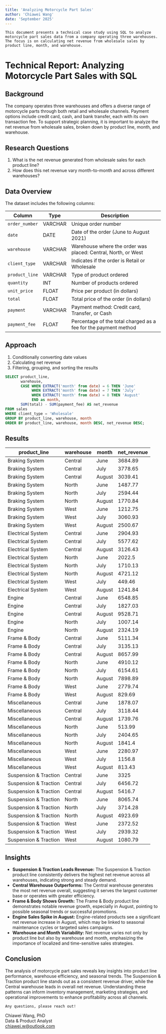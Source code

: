 ```yaml
---
title: 'Analyzing Motorcycle Part Sales'
author: 'Chiawei Wang'
date: 'September 2025'
---
```


`This document presents a technical case study using SQL to analyze motorcycle part sales data from a company operating three warehouses. The focus is on calculating net revenue from wholesale sales by product line, month, and warehouse.`

# Technical Report: Analyzing Motorcycle Part Sales with SQL 

## Background

The company operates three warehouses and offers a diverse range of motorcycle parts through both retail and wholesale channels. Payment options include credit card, cash, and bank transfer, each with its own transaction fee. To support strategic planning, it is important to analyze the net revenue from wholesale sales, broken down by product line, month, and warehouse.

## Research Questions

1. What is the net revenue generated from wholesale sales for each product line?
2. How does this net revenue vary month-to-month and across different warehouses?

## Data Overview

The dataset includes the following columns:

| Column         | Type    | Description                                                     |
| -------------- | ------- | --------------------------------------------------------------- |
| `order_number` | VARCHAR | Unique order number                                             |
| `date`         | DATE    | Date of the order (June to August 2021)                         |
| `warehouse`    | VARCHAR | Warehouse where the order was placed: Central, North, or West   |
| `client_type`  | VARCHAR | Indicates if the order is Retail or Wholesale                   |
| `product_line` | VARCHAR | Type of product ordered                                         |
| `quantity`     | INT     | Number of products ordered                                      |
| `unit_price`   | FLOAT   | Price per product (in dollars)                                  |
| `total`        | FLOAT   | Total price of the order (in dollars)                           |
| `payment`      | VARCHAR | Payment method: Credit card, Transfer, or Cash                  |
| `payment_fee`  | FLOAT   | Percentage of the total charged as a fee for the payment method |

## Approach

1. Conditionally converting date values
2. Calculating net revenue
3. Filtering, grouping, and sorting the results

```sql
SELECT product_line,
       warehouse,
       CASE WHEN EXTRACT('month' from date) = 6 THEN 'June'
            WHEN EXTRACT('month' from date) = 7 THEN 'July'
            WHEN EXTRACT('month' from date) = 8 THEN 'August'
            END as month,
       SUM(total) - SUM(payment_fee) AS net_revenue
FROM sales
WHERE client_type = 'Wholesale'
GROUP BY product_line, warehouse, month
ORDER BY product_line, warehouse, month DESC, net_revenue DESC;
```
## Results

| product_line          | warehouse | month   | net_revenue |
| --------------------- | --------- | ------- | ----------- |
| Braking System        | Central   | June    | 3684.89     |
| Braking System        | Central   | July    | 3778.65     |
| Braking System        | Central   | August  | 3039.41     |
| Braking System        | North     | June    | 1487.77     |
| Braking System        | North     | July    | 2594.44     |
| Braking System        | North     | August  | 1770.84     |
| Braking System        | West      | June    | 1212.75     |
| Braking System        | West      | July    | 3060.93     |
| Braking System        | West      | August  | 2500.67     |
| Electrical System     | Central   | June    | 2904.93     |
| Electrical System     | Central   | July    | 5577.62     |
| Electrical System     | Central   | August  | 3126.43     |
| Electrical System     | North     | June    | 2022.5      |
| Electrical System     | North     | July    | 1710.13     |
| Electrical System     | North     | August  | 4721.12     |
| Electrical System     | West      | July    | 449.46      |
| Electrical System     | West      | August  | 1241.84     |
| Engine                | Central   | June    | 6548.85     |
| Engine                | Central   | July    | 1827.03     |
| Engine                | Central   | August  | 9528.71     |
| Engine                | North     | July    | 1007.14     |
| Engine                | North     | August  | 2324.19     |
| Frame & Body          | Central   | June    | 5111.34     |
| Frame & Body          | Central   | July    | 3135.13     |
| Frame & Body          | Central   | August  | 8657.99     |
| Frame & Body          | North     | June    | 4910.12     |
| Frame & Body          | North     | July    | 6154.61     |
| Frame & Body          | North     | August  | 7898.89     |
| Frame & Body          | West      | June    | 2779.74     |
| Frame & Body          | West      | August  | 829.69      |
| Miscellaneous         | Central   | June    | 1878.07     |
| Miscellaneous         | Central   | July    | 3118.44     |
| Miscellaneous         | Central   | August  | 1739.76     |
| Miscellaneous         | North     | June    | 513.99      |
| Miscellaneous         | North     | July    | 2404.65     |
| Miscellaneous         | North     | August  | 1841.4      |
| Miscellaneous         | West      | June    | 2280.97     |
| Miscellaneous         | West      | July    | 1156.8      |
| Miscellaneous         | West      | August  | 813.43      |
| Suspension & Traction | Central   | June    | 3325        |
| Suspension & Traction | Central   | July    | 6456.72     |
| Suspension & Traction | Central   | August  | 5416.7      |
| Suspension & Traction | North     | June    | 8065.74     |
| Suspension & Traction | North     | July    | 3714.28     |
| Suspension & Traction | North     | August  | 4923.69     |
| Suspension & Traction | West      | June    | 2372.52     |
| Suspension & Traction | West      | July    | 2939.32     |
| Suspension & Traction | West      | August  | 1080.79     |

## Insights

- **Suspension & Traction Leads Revenue:** The Suspension & Traction product line consistently delivers the highest net revenue across all warehouses, indicating strong and steady demand.
- **Central Warehouse Outperforms:** The Central warehouse generates the most net revenue overall, suggesting it serves the largest customer base or operates with greater efficiency.
- **Frame & Body Shows Growth:** The Frame & Body product line demonstrates notable revenue growth, especially in August, pointing to possible seasonal trends or successful promotions.
- **Engine Sales Spike in August:** Engine-related products see a significant net revenue increase in August, which may be linked to seasonal maintenance cycles or targeted sales campaigns.
- **Warehouse and Month Variability:** Net revenue varies not only by product line but also by warehouse and month, emphasizing the importance of localized and time-sensitive sales strategies.

## Conclusion

The analysis of motorcycle part sales reveals key insights into product line performance, warehouse efficiency, and seasonal trends. The Suspension & Traction product line stands out as a consistent revenue driver, while the Central warehouse leads in overall net revenue. Understanding these patterns can inform inventory management, marketing strategies, and operational improvements to enhance profitability across all channels.

`Any questions, please reach out!`

Chiawei Wang, PhD\
Data & Product Analyst\
<chiawei.w@outlook.com>
